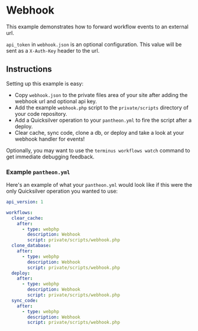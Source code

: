 # Webhook #

This example demonstrates how to forward workflow events to an external url.

`api_token` in `webhook.json` is an optional configuration. This value will be sent as a `X-Auth-Key` header to the url.

## Instructions ##

Setting up this example is easy:

- Copy `webhook.json` to the private files area of your site after adding the webhook url and optional api key.
- Add the example `webhook.php` script to the `private/scripts` directory of your code repository.
- Add a Quicksilver operation to your `pantheon.yml` to fire the script after a deploy.
- Clear cache, sync code, clone a db, or deploy and take a look at your webhook handler for events!

Optionally, you may want to use the `terminus workflows watch` command to get immediate debugging feedback.

### Example `pantheon.yml` ###

Here's an example of what your `pantheon.yml` would look like if this were the only Quicksilver operation you wanted to use:

```yaml
api_version: 1

workflows:
  clear_cache:
    after:
      - type: webphp
        description: Webhook
        script: private/scripts/webhook.php
  clone_database:
    after:
      - type: webphp
        description: Webhook
        script: private/scripts/webhook.php
  deploy:
    after:
      - type: webphp
        description: Webhook
        script: private/scripts/webhook.php
  sync_code:
    after:
      - type: webphp
        description: Webhook
        script: private/scripts/webhook.php
```